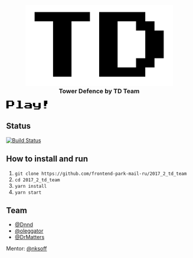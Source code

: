 <h3 align="center">
	<img width="400" src="https://raw.githubusercontent.com/frontend-park-mail-ru/2017_2_td_team/master/www/img/TD2.png" alt="TD">
	<br>Tower Defence by TD Team
</h3>

[![Play!](https://raw.githubusercontent.com/frontend-park-mail-ru/2017_2_td_team/master/www/img/play.png)](https://tdgame.pw)

## Status
[![Build Status](https://travis-ci.org/frontend-park-mail-ru/2017_2_td_team.svg?branch=master)](https://travis-ci.org/frontend-park-mail-ru/2017_2_td_team)

## How to install and run
1. `git clone https://github.com/frontend-park-mail-ru/2017_2_td_team`
2. `cd 2017_2_td_team`
3. `yarn install`
4. `yarn start`

## Team
- [@Dnnd](https://github.com/Dnnd)
- [@oleggator](https://github.com/oleggator)
- [@DrMatters](https://github.com/DrMatters)

Mentor: [@nksoff](https://github.com/nksoff)
